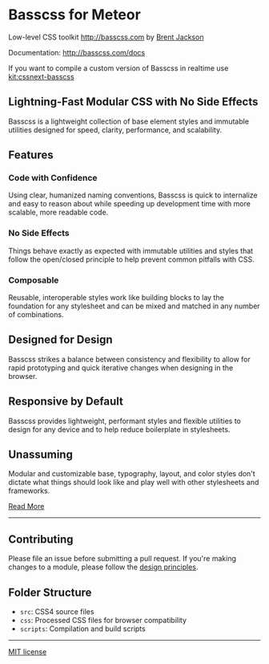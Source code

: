 # Basscss for Meteor

Low-level CSS toolkit <http://basscss.com> by [Brent Jackson](https://github.com/basscss/basscss)

Documentation: <http://basscss.com/docs>

If you want to compile a custom version of Basscss in realtime use [kit:cssnext-basscss](https://github.com/cwaring/meteor-cssnext-basscss)


## Lightning-Fast Modular CSS with No Side Effects

Basscss is a lightweight collection of base element styles and immutable utilities designed for speed, clarity, performance, and scalability.


## Features

### Code with Confidence

Using clear, humanized naming conventions, Basscss is quick to internalize
and easy to reason about while speeding up development time with more scalable,
more readable code.

### No Side Effects

Things behave exactly as expected with immutable utilities
and styles that follow the open/closed principle
to help prevent common pitfalls with CSS.

### Composable

Reusable, interoperable styles
work like building blocks to lay the foundation for any stylesheet
and can be mixed and matched in any number of combinations.

## Designed for Design

Basscss strikes a balance between consistency and flexibility
to allow for rapid prototyping and quick iterative changes
when designing in the browser.

## Responsive by Default

Basscss provides lightweight, performant styles
and flexible utilities to design for any device
and to help reduce boilerplate in stylesheets.

## Unassuming

Modular and customizable base, typography, layout, and color styles
don't dictate what things should look like
and play well with other stylesheets and frameworks.

[Read More](http://basscss.com)

---

## Contributing

Please file an issue before submitting a pull request.
If you're making changes to a module, please follow the
[design principles](http://www.basscss.com/docs/reference/principles/).

## Folder Structure
- `src`: CSS4 source files
- `css`: Processed CSS files for browser compatibility
- `scripts`: Compilation and build scripts

---

[MIT license](http://opensource.org/licenses/MIT)